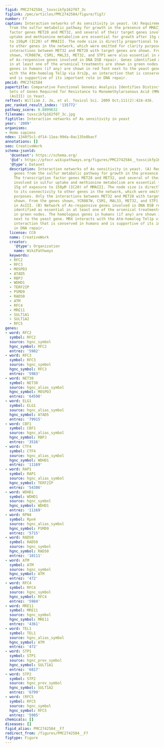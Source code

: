 ```yaml
---
figid: PMC2742584__toxscikfp162f07_3c
figlink: /pmc/articles/PMC2742584/figure/fig7/
number: F7
caption: Interaction networks of As sensitivity in yeast. (A) Requirement of genes
  from the sulfur metabolic pathway for growth in the presence of MMAIII. The transcription
  factor genes MET28 and MET32, and several of their target genes involved in sulfur
  uptake and methionine metabolism are essential for growth after 15g of exposure
  to 150μM (IC20) of MMAIII. The node size is directly proportional to its connectivity
  to other genes in the network, which were omitted for clarity purposes. Only the
  interactions between MET32 and MET28 with target genes are shown. From the genes
  shown, YCR087W, CSM1, MAL33, MET32, and STP1 were also essential in AsIII. (B) Network
  of As-responsive genes involved in DNA DSB repair. Genes identified as essential
  in at least one of the arsenical treatments are shown in green nodes. The homologous
  genes in humans (if any) are shown in red font next to the yeast gene. MRX interacts
  with the Atm-homolog Tel1p via Xrs2p, an interaction that is conserved in humans
  and is supportive of its important role in DNA repair.
pmcid: PMC2742584
papertitle: Comparative Functional Genomic Analysis Identifies Distinct and Overlapping
  Sets of Genes Required for Resistance to Monomethylarsonous Acid (MMAIII) and Arsenite
  (AsIII) in Yeast.
reftext: William J. Jo, et al. Toxicol Sci. 2009 Oct;111(2):424-436.
pmc_ranked_result_index: '135772'
pathway_score: 0.8899632
filename: toxscikfp162f07_3c.jpg
figtitle: Interaction networks of As sensitivity in yeast
year: '2009'
organisms:
- Homo sapiens
ndex: 1348f5c1-df14-11ea-99da-0ac135e8bacf
annotations: []
seo: CreativeWork
schema-jsonld:
  '@context': https://schema.org/
  '@id': https://pfocr.wikipathways.org/figures/PMC2742584__toxscikfp162f07_3c.html
  '@type': Dataset
  description: Interaction networks of As sensitivity in yeast. (A) Requirement of
    genes from the sulfur metabolic pathway for growth in the presence of MMAIII.
    The transcription factor genes MET28 and MET32, and several of their target genes
    involved in sulfur uptake and methionine metabolism are essential for growth after
    15g of exposure to 150μM (IC20) of MMAIII. The node size is directly proportional
    to its connectivity to other genes in the network, which were omitted for clarity
    purposes. Only the interactions between MET32 and MET28 with target genes are
    shown. From the genes shown, YCR087W, CSM1, MAL33, MET32, and STP1 were also essential
    in AsIII. (B) Network of As-responsive genes involved in DNA DSB repair. Genes
    identified as essential in at least one of the arsenical treatments are shown
    in green nodes. The homologous genes in humans (if any) are shown in red font
    next to the yeast gene. MRX interacts with the Atm-homolog Tel1p via Xrs2p, an
    interaction that is conserved in humans and is supportive of its important role
    in DNA repair.
  license: CC0
  name: CreativeWork
  creator:
    '@type': Organization
    name: WikiPathways
  keywords:
  - RFC2
  - RFC3
  - MOSPD3
  - ATAD5
  - RBPJ
  - WDHD1
  - TERF2IP
  - PSMD9
  - RAD50
  - ATM
  - RFC4
  - MRE11
  - SULT1A1
  - SULT1A2
  - RFC5
genes:
- word: RFC2
  symbol: RFC2
  source: hgnc_symbol
  hgnc_symbol: RFC2
  entrez: '5982'
- word: RFC3
  symbol: RFC3
  source: hgnc_symbol
  hgnc_symbol: RFC3
  entrez: '5983'
- word: NET30
  symbol: NET30
  source: hgnc_alias_symbol
  hgnc_symbol: MOSPD3
  entrez: '64598'
- word: ELG1
  symbol: ELG1
  source: hgnc_alias_symbol
  hgnc_symbol: ATAD5
  entrez: '79915'
- word: CBF1
  symbol: CBF1
  source: hgnc_alias_symbol
  hgnc_symbol: RBPJ
  entrez: '3516'
- word: CTF4
  symbol: CTF4
  source: hgnc_alias_symbol
  hgnc_symbol: WDHD1
  entrez: '11169'
- word: RAP1
  symbol: RAP1
  source: hgnc_alias_symbol
  hgnc_symbol: TERF2IP
  entrez: '54386'
- word: WDHD1
  symbol: WDHD1
  source: hgnc_symbol
  hgnc_symbol: WDHD1
  entrez: '11169'
- word: RPN4
  symbol: Rpn4
  source: hgnc_alias_symbol
  hgnc_symbol: PSMD9
  entrez: '5715'
- word: RAD50
  symbol: RAD50
  source: hgnc_symbol
  hgnc_symbol: RAD50
  entrez: '10111'
- word: ATM
  symbol: ATM
  source: hgnc_symbol
  hgnc_symbol: ATM
  entrez: '472'
- word: RFC4
  symbol: RFC4
  source: hgnc_symbol
  hgnc_symbol: RFC4
  entrez: '5984'
- word: MRE11
  symbol: MRE11
  source: hgnc_symbol
  hgnc_symbol: MRE11
  entrez: '4361'
- word: TEL1
  symbol: TEL1
  source: hgnc_alias_symbol
  hgnc_symbol: ATM
  entrez: '472'
- word: STP1
  symbol: STP1
  source: hgnc_prev_symbol
  hgnc_symbol: SULT1A1
  entrez: '6817'
- word: STP2
  symbol: STP2
  source: hgnc_prev_symbol
  hgnc_symbol: SULT1A2
  entrez: '6799'
- word: (RFC5
  symbol: RFC5
  source: hgnc_symbol
  hgnc_symbol: RFC5
  entrez: '5985'
chemicals: []
diseases: []
figid_alias: PMC2742584__F7
redirect_from: /figures/PMC2742584__F7
figtype: Figure
---
```

